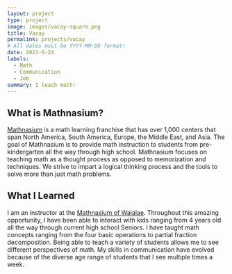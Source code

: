 ```yaml
---
layout: project
type: project
image: images/vacay-square.png
title: Vacay
permalink: projects/vacay
# All dates must be YYYY-MM-DD format!
date: 2021-6-24
labels:
  - Math
  - Communication
  - Job
summary: I teach math!
---
```


## What is Mathnasium?

[Mathnasium](https://www.mathnasium.com/) is a math learning franchise that has over 1,000 centers that span North America, South America, Europe, the Middle East, and Asia. The goal of Mathnasium is to provide math instruction to students from pre-kindergarten all the way through high school. Mathnasium focuses on teaching math as a thought process as opposed to memorization and techniques. We strive to impart a logical thinking process and the tools to solve more than just math problems.


## What I Learned

I am an instructor at the [Mathnasium of Waialae](https://www.mathnasium.com/waialae). Throughout this amazing opportunity, I have been able to interact with kids ranging from 4 years old all the way through current high school Seniors. I have taught math concepts ranging from the four basic operations to partial fraction decomposition. Being able to teach a variety of students allows me to see different perspectives of math. My skills in communication have evolved because of the diverse age range of students that I see multiple times a week. 
